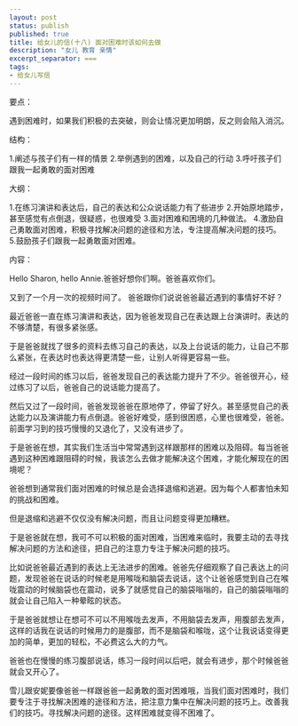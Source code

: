 ```yaml
---
layout: post
status: publish
published: true
title: 给女儿的信(十八) 面对困难时该如何去做
description: "女儿 教育 亲情"
excerpt_separator: ===
tags:
- 给女儿写信
---
```


要点：

遇到困难时，如果我们积极的去突破，则会让情况更加明朗，反之则会陷入消沉。

结构：

1.阐述与孩子们有一样的情景
2.举例遇到的困难，以及自己的行动
3.呼吁孩子们跟我一起勇敢的面对困难

大纲：

1.在练习演讲和表达后，自己的表达和公众说话能力有了些进步
2.开始原地踏步，甚至感觉有点倒退，很疑惑，也很难受
3.面对困难和困境的几种做法。
4.激励自己勇敢面对困难，积极寻找解决问题的途径和方法，专注提高解决问题的技巧。
5.鼓励孩子们跟我一起勇敢面对困难。

内容：

 Hello Sharon, hello Annie.爸爸好想你们啊。爸爸喜欢你们。

又到了一个月一次的视频时间了。
爸爸跟你们说说爸爸最近遇到的事情好不好？

最近爸爸一直在练习演讲和表达，因为爸爸发现自己在表达跟上台演讲时。表达的不够清楚，有很多紧张感。

于是爸爸就找了很多的资料去练习自己的表达，以及上台说话的能力，让自己不那么紧张，在表达时也表达得更清楚一些，让别人听得更容易一些。

经过一段时间的练习以后，爸爸发现自己的表达能力提升了不少。爸爸很开心，经过练习了以后，爸爸自己的说话能力提高了。

然后又过了一段时间，爸爸发现爸爸在原地停了，停留了好久。甚至感觉自己的表达能力以及演讲能力有点倒退。爸爸好难受，感到很困惑，心里也很难受，爸爸。前面学习到的技巧慢慢的又退化了，又没有进步了。

于是爸爸在想，其实我们生活当中常常遇到这样跟那样的困难以及阻碍。每当爸爸遇到这种困难跟阻碍的时候，我该怎么去做才能解决这个困难，才能化解现在的困境呢？

爸爸想到通常我们面对困难的时候总是会选择退缩和逃避。因为每个人都害怕未知的挑战和困难。

但是退缩和逃避不仅仅没有解决问题，而且让问题变得更加糟糕。

于是爸爸就在想，我可不可以积极的面对困难，当困难来临时，我要主动的去寻找解决问题的方法和途径，把自己的注意力专注于解决问题的技巧。

比如说爸爸最近遇到的表达上无法进步的困难。爸爸先仔细观察了自己表达上的问题，发现爸爸在说话的时候老是用喉咙和脑袋去说话，这个让爸爸感觉到自己在喉咙震动的时候脑袋也在震动，说多了就感觉自己的脑袋嗡嗡的，自己的脑袋嗡嗡的就会让自己陷入一种晕眩的状态。

于是爸爸就想让在想可不可以不用喉咙去发声，不用脑袋去发声，用腹部去发声，这样的话我在说话的时候用力的是腹部，而不是脑袋和喉咙，这个让我说话变得更加的简单，更加的轻松，不必费这么大的力气。

爸爸也在慢慢的练习腹部说话，练习一段时间以后吧，就会有进步，那个时候爸爸就会又开心了。

雪儿跟安妮要像爸爸一样跟爸爸一起勇敢的面对困难哦，当我们面对困难时，我们要专注于寻找解决困难的途径和方法，把注意力集中在解决问题的技巧上。改善我们的技巧。寻找解决问题的途径。这样困难就变得不困难了。




